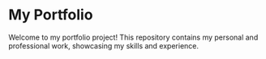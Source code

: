 # My Portfolio

Welcome to my portfolio project! This repository contains my personal and professional work, showcasing my skills and experience.
